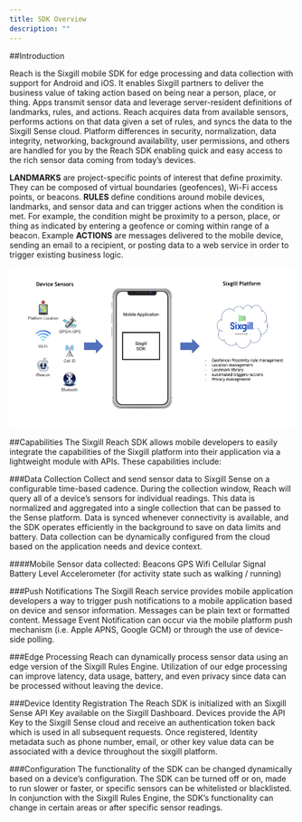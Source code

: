 ```yaml
---
title: SDK Overview
description: ""
---
```


##Introduction

Reach is the Sixgill mobile SDK for edge processing and data collection with support for Android and iOS. It enables Sixgill partners to deliver the business value of taking action based on being near a person, place, or thing. Apps transmit sensor data and leverage server-resident definitions of landmarks, rules, and actions.  Reach acquires data from available sensors, performs actions on that data given a set of rules, and syncs the data to the Sixgill Sense cloud.  Platform differences in security, normalization, data integrity, networking, background availability, user permissions, and others are handled for you by the Reach SDK enabling quick and easy access to the rich sensor data coming from today’s devices.

**LANDMARKS** are project-specific points of interest that define proximity. They can be composed of virtual boundaries (geofences), Wi-Fi access points, or beacons. **RULES** define conditions around mobile devices, landmarks, and sensor data and can trigger actions when the condition is met. For example, the condition might be proximity to a person, place, or thing as indicated by entering a geofence or coming within range of a beacon. Example **ACTIONS** are messages delivered to the mobile device, sending an email to a recipient, or posting data to a web service in order to trigger existing business logic. 

![](./images/sdk_diagram.jpeg)

##Capabilities
The Sixgill Reach SDK allows mobile developers to easily integrate the capabilities of the Sixgill platform into their application via a lightweight module with APIs. These capabilities include:

###Data Collection
Collect and send sensor data to Sixgill Sense on a configurable time-based cadence.  During the collection window, Reach will query all of a device’s sensors for individual readings. This data is normalized and aggregated into a single collection that can be passed to the Sense platform. Data is synced whenever connectivity is available, and the SDK operates efficiently in the background to save on data limits and battery. Data collection can be dynamically configured from the cloud based on the application needs and device context.

####Mobile Sensor data collected:
Beacons
GPS
Wifi
Cellular Signal
Battery Level
Accelerometer (for activity state such as walking / running)

###Push Notifications
The Sixgill Reach service provides mobile application developers a way to trigger push notifications to a mobile application based on device and sensor information. Messages can be plain text or formatted content. Message Event Notification can occur via the mobile platform push mechanism (i.e. Apple APNS, Google GCM) or through the use of device-side polling.

###Edge Processing
Reach can dynamically process sensor data using an edge version of the Sixgill Rules Engine.  Utilization of our edge processing can improve latency, data usage, battery, and even privacy since data can be processed without leaving the device.   

###Device Identity Registration
The Reach SDK is initialized with an Sixgill Sense API Key available on the Sixgill Dashboard.  Devices provide the API Key to the Sixgill Sense cloud and receive an authentication token back which is used in all subsequent requests.  Once registered, Identity metadata such as phone number, email, or other key value data can be associated with a device throughout the sixgill platform. 

###Configuration
The functionality of the SDK can be changed dynamically based on a device’s configuration.  The SDK can be turned off or on, made to run slower or faster, or specific sensors can be whitelisted or blacklisted.  In conjunction with the Sixgill Rules Engine, the SDK’s functionality can change in certain areas or after specific sensor readings. 

